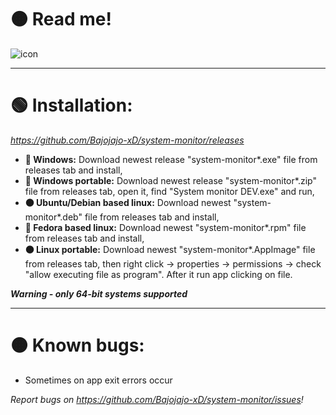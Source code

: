 # 🟠 Read me! 
![icon](https://user-images.githubusercontent.com/81306360/116520234-bcdb0180-a8d2-11eb-80d1-f171fc34bd8c.png)

--------------------------
# 🟢 Installation:
*https://github.com/Bajojajo-xD/system-monitor/releases*
- **🔵 Windows:** Download newest release "system-monitor*.exe" file from releases tab and install,
- **🔵 Windows portable:** Download newest release "system-monitor*.zip" file from releases tab, open it, find "System monitor DEV.exe" and run,
- **🟠 Ubuntu/Debian based linux:** Download newest "system-monitor*.deb" file from releases tab and install,
- **🧿 Fedora based linux:** Download newest "system-monitor*.rpm" file from releases tab and install,
- **🟠 Linux portable:** Download newest "system-monitor*.AppImage" file from releases tab, then right click -> properties -> permissions -> check "allow executing file as program". After it run app clicking on file.

***Warning - only 64-bit systems supported***

---------------------------
# 🟠 Known bugs:

- Sometimes on app exit errors occur

*Report bugs on https://github.com/Bajojajo-xD/system-monitor/issues!*
